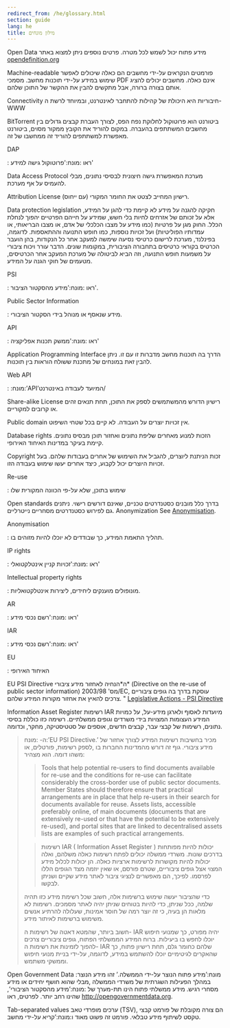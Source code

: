 ```yaml
---
redirect_from: /he/glossary.html
section: guide
lang: he
title: מילון מונחים
---
```


Open Data מידע פתוח יכול לשמש לכל מטרה. פרטים נוספים ניתן למצוא באתר [opendefinition.org](http://www.opendefinition.org/)

Machine-readable פורמטים הנקראים על-ידי מחשבים הם כאלה שיכולים לאפשר שימוש במידע על-ידי תוכנות מחשב. מסמכי PDF אינם כאלה. מחשבים יכולים להציג אותם בצורה ברורה, אבל מתקשים להבין את ההקשר של התוכן שלהם.

Connectivity חיבוריות היא היכולת של קהילות להתחבר לאינטרנט, ובמיוחד לרשת ה- WWW

BitTorrent ביטורנט הוא פרוטוקול לחלוקת נפח הפס, לצורך העברת קבצים גדולים בין מחשבים המשתתפים בהעברה. במקום להוריד את הקובץ ממקור מסוים, ביטורנט מאפשרת למשתתפים להוריד זה ממחשבו של זה.

DAP

:   ראו :מונח:'פרוטוקול גישה למידע'

Data Access Protocol מערכת המאפשרת גישה חיצונית לבסיסי נתונים, מבלי להעמיס על אף מערכת.

Attribution License רישיון המחייב לצטט את החומר המקורי (עם ייחוס).

Data protection legislation חקיקה להגנה על מידע לא קיימת כדי להגן על המידע, אלא על זכותם של אזרחים לחיות בלי חשש, שמידע על חייהם הפרטיים יהפוך לנחלת הכלל. החוק מגן על פרטיות (כמו מידע על מצבו הכלכלי של אדם, או מצבו הבריאותי, או עמדותיו הפוליטיות) ועל זכויות נוספות, כמו חופש התנועה וההתאספות. לדוגמה, בפינלנד, מערכת לרישום כרטיסי נסיעה שימשה למעקב אחר כל הנקודות, בהן הועבר הכרטיס בקוראי כרטיסים בתחבורה הציבורית, במקומות שונים. הדבר עורר ויכוח ציבורי על משמעות חופש התנועה, וזה הביא לביטולה של מערכת המעקב אחר הכרטיסים, מטעמים של חוקי הגנה על המידע.

PSI

:   ראו :מונח:’מידע מהסקטור הציבור'.

Public Sector Information

:   מידע שנאסף או מנוהל בידי הסקטור הציבורי.

API

:   ראו :מונח:'ממשק תכנות אפליקציה'

Application Programming Interface הדרך בה תוכנות מחשב מדברות זו עם זו. ניתן להבין זאת במונחים של מתכנת ששולח הוראות בין תוכנות.

Web API

:   :מונח:’API’המיועד לעבודה באינטרנט/

Share-alike License רישיון הדורש מהמשתמשים לספק את התוכן, תחת תנאים זהים או קרובים למקוריים.

Public domain אין זכויות יוצרים על העבודה. לא קיים בכל שטחי השיפוט.

Database rights הזכות למנוע מאחרים שליפת נתונים ואחזור תוכן מבסיס נתונים. קיימת בעיקר במדינות האיחוד האירופי.

Copyright זכות הניתנת ליוצרים, להגביל את השימוש של אחרים בעבודות שלהם. בעל זכויות היוצרים יכול לקבוע, כיצד אחרים יעשו שימוש בעבודה הזו.

Re-use

:   שימוש בתוכן, שלא על-פי הכוונה המקורית שלו

Open standards בדרך כלל מובנים כסטנדרטים טכניים, שאינם דורשים רישוי. ניתנים גם לפירוש כסטנדרטים מסחריים נייטרליים. Anonymization See [Anonymisation](/glossary/he/terms/anonymisation/).

Anonymisation

:   תהליך התאמת המידע, כך שבודדים לא יוכלו להיות מזוהים בו.

IP rights

:   ראו :מונח:'זכויות קניין אינטלקטואלי'

Intellectual property rights

:   מונופולים מוענקים ליחידים, ליצירות אינטלקטואליות.

AR

:   ראו :מונח:'רשם נכסי מידע'

IAR

:   ראו :מונח:'רשם נכסי מידע'

EU

:   האיחוד האירופי

EU PSI Directive ה\*הנחיה לאחזור מידע ציבורי\* (Directive on the re-use of public sector information) מס' 2003/98/EC, עוסקת בדרך בה גופים ציבוריים צרכים להאיץ את אחזור מקורות המידע שלהם. " [Legislative Actions - PSI Directive](http://ec.europa.eu/information_society/policy/psi/actions_eu/policy_actions/index_en.htm)

Information Asset Register רשימות IAR מיועדות לאסוף ולארגן מידע-על, על כמויות המידע העצומות המצויות בידי משרדים וגופים ממשלתיים. רשימה כזו כוללת בסיסי נתונים, רשימות של קבצי עבר, קבצים חדשים, אוספים של סטטיסטיקה, מחקר, וכדומה.

> ה- :מונח:’EU PSI Directive.’ מכיר בחשיבות רשימות המידע לצורך אחזור של מידע ציבורי. גוף זה דורש מהמדינות החברות בו ,לספק רשימות, פורטלים, או משהו דומה. הוא מצהיר:
>
> > Tools that help potential re-users to find documents available for re-use and the conditions for re-use can facilitate considerably the cross-border use of public sector documents. Member States should therefore ensure that practical arrangements are in place that help re-users in their search for documents available for reuse. Assets lists, accessible preferably online, of main documents (documents that are extensively re-used or that have the potential to be extensively re-used), and portal sites that are linked to decentralised assets lists are examples of such practical arrangements.
>
> > רשימות IAR ( Information Asset Register ) יכולות להיות מפותחות בדרכים שונות. משרדי ממשלה יכולים לפתח רשימות כאלה משלהם, ואלה יכולות להיות מקושרות לרשימות ארציות כאלה. הן יכולות לכלול מידע המצוי אצל גופים ציבוריים, שטרם פורסם, או שאין יוזמה מצד הגופים הללו לפרסמו. לפיכך, הם מאפשרים לנציגי ציבור לאתר מידע שקיים ושניתן לבקשו.
>
> כדי שהציבור יעשה שימוש ברשימות אלה, חשוב שכל רשימת מידע כזו תהיה שלמה, ככל שניתן, כדי להיות בטוחים שניתן יהיה לאתר מסמכים. רשימות לא מלאות הן בעיה, כי זה יוצר רמה של חוסר אמינות, שעלולה להרתיע אנשים משימוש ברשימות לאיתור מידע.
>
> חשוב ביותר, שהמטא דאטה של רשימות ה- IAR יהיה מפורט, כך שמנועי חיפוש יוכלו לחפש בו ביעילות. ברוח המידע הממשלתי הפתוח, גופים ציבוריים צרכים להפוך לזמינות את רשימות ה- IAR שלהם כחומר גלם, תחת רישיון פתוח, כך שהאקרים לגיטימיים יוכלו להשתמש במידע, לדוגמה, על-ידי בניית מנועי חיפוש וממשקי משתמש.

Open Government Data :מונח:’מידע פתוח הנוצר על-ידי הממשלה.’ זהו מידע הנוצר במהלך הפעילות השגרתית של משרדי הממשלה ,מבלי שהוא חושף יחידים או מידע מסחרי רגיש. מידע ממשלתי פתוח הינו תת-מערך של :מונח:’מידע מהסקטור הציבורי’, שהינו רחב יותר. לפרטים, ראו <http://opengovernmentdata.org>.

Tab-separated values ערכים מופרדי טאב (TSV), הם צורה מקובלת של פורמט קבצי טקסט לשיתוף מידע טבלאי. פורמט זה פשוט מאוד ו:מונח:’קריא על-ידי מחשב.